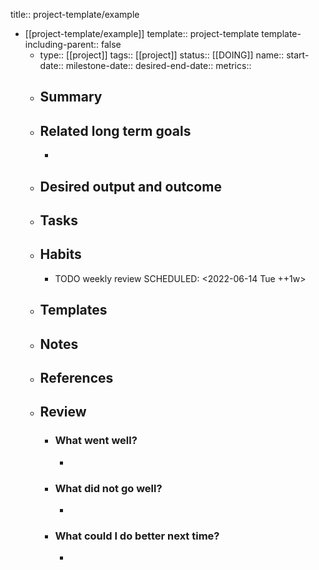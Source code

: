 title:: project-template/example

- [[project-template/example]]
  template:: project-template
  template-including-parent:: false
	- type:: [[project]]
	  tags:: [[project]]
	  status:: [[DOING]] 
	  name:: 
	  start-date:: 
	  milestone-date:: 
	  desired-end-date:: 
	  metrics::
	- ## Summary
	- ## Related long term goals
		-
	- ## Desired output and outcome
	- ## Tasks
	- ## Habits
		- TODO weekly review
		  SCHEDULED: <2022-06-14 Tue ++1w>
	- ## Templates
	- ## Notes
	- ## References
	- ## Review
		- ### What went well?
			-
		- ### What did not go well?
			-
		- ### What could I do better next time?
			-